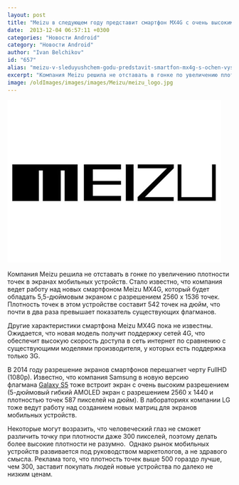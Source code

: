 ```yaml
---
layout: post
title: "Meizu в следующем году представит смартфон MX4G с очень высоким разрешением экрана"
date:  2013-12-04 06:57:11 +0300
categories: "Новости Android"
category: "Новости Android"
author: "Ivan Belchikov"
id: "657"
alias: "meizu-v-sleduyushchem-godu-predstavit-smartfon-mx4g-s-ochen-vysokim-razresheniem-ekrana"
excerpt: "Компания Meizu решила не отставать в гонке по увеличению плотности точек в экранах мобильных устройств. Стало известно, что компания ведет работу над новых смартфоном Meizu MX4G, который будет обладать 5,5-дюймовым экраном с разрешением 2560 x 1536 точек. Плотность точек в этом устройстве составит 542 точек на дюйм, что почти в два раза превышает показатель существующих флагманов."
image: /oldImages/images/images/Meizu/meizu_logo.jpg
---
```

<img  src="/oldImages/images/images/Meizu/meizu_logo.jpg" alt="Логотип Meizu" />

Компания Meizu решила не отставать в гонке по увеличению плотности точек в экранах мобильных устройств. Стало известно, что компания ведет работу над новых смартфоном Meizu MX4G, который будет обладать 5,5-дюймовым экраном с разрешением 2560 x 1536 точек. Плотность точек в этом устройстве составит 542 точек на дюйм, что почти в два раза превышает показатель существующих флагманов.


Другие характеристики смартфона Meizu MX4G пока не известны. Ожидается, что новая модель получит поддержку сетей 4G, что обеспечит высокую скорость доступа в сеть интернет по сравнению с существующими моделями производителя, у которых есть поддержка только 3G. 

В 2014 году разрешение экранов смартфонов перешагнет черту FullHD (1080p). Известно, что компания Samsung в новую версию флагмана <a href="index.php?option=com_content&amp;view=article&amp;id=640&amp;catid=8&amp;Itemid=102">Galaxy S5</a> тоже встроит экран с очень высоким разрешением (5-дюймовый гибкий AMOLED экран с разрешением 2560 x 1440 и плотностью точек 587 пикселей на дюйм). В лабораториях компании LG тоже ведут работу над созданием новых матриц для экранов мобильных устройств.

Некоторые могут возразить, что человеческий глаз не сможет различить точку при плотности даже 300 пикселей, поэтому делать более высокие плотности не разумно.  Однако рынок мобильных устройств развивается под руководством маркетологов, а не здравого смысла. Реклама того, что плотность точек выше 500 гораздо лучше, чем 300, заставит покупать людей новые устройства по далеко не низким ценам.

 
